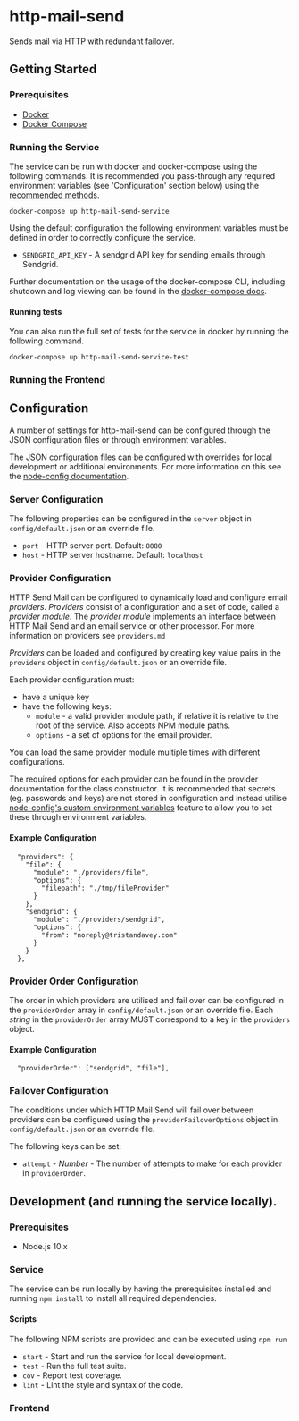 # http-mail-send
Sends mail via HTTP with redundant failover. 

## Getting Started

### Prerequisites

- [Docker](https://docs.docker.com/install/overview/)
- [Docker Compose](https://docs.docker.com/compose/install/)

### Running the Service

The service can be run with docker and docker-compose  using the
following commands. It is recommended you pass-through any required
environment variables (see 'Configuration' section below) using the
[recommended methods](https://docs.docker.com/compose/environment-variables/).

```
docker-compose up http-mail-send-service
```

Using the default configuration the following environment variables
must be defined in order to correctly configure the service.

- `SENDGRID_API_KEY` - A sendgrid API key for sending emails through
 Sendgrid.

Further documentation on the usage of the docker-compose CLI, including
shutdown and log viewing can be found in the [docker-compose docs](https://docs.docker.com/compose/reference/overview/).

#### Running tests

You can also run the full set of tests for the service in docker by
 running the following command.

```
docker-compose up http-mail-send-service-test
```

### Running the Frontend

## Configuration

A number of settings for http-mail-send can be configured through the
JSON configuration files or through environment variables.

The JSON configuration files can be configured with overrides for
local development or additional environments. For more information on
this see the [node-config documentation](https://github.com/lorenwest/node-config/wiki/Configuration-Files).

### Server Configuration

The following properties can be configured in the `server` object in
`config/default.json` or an override file.

- `port` - HTTP server port. Default: `8080`
- `host` - HTTP server hostname. Default: `localhost`

### Provider Configuration

HTTP Send Mail can be configured to dynamically load and configure
email *providers*. *Providers* consist of a configuration and a set of
code, called a *provider module*. The *provider module* implements an
interface between HTTP Mail Send and an email service or other
processor. For more information on providers see `providers.md`

*Providers* can be loaded and configured by creating key value pairs in
the `providers` object in `config/default.json` or an override file.

Each provider configuration must:
- have a unique key
- have the following keys:
  - `module` - a valid provider module path, if relative it is
  relative to the root of the service. Also accepts NPM module paths.
  - `options` - a set of options for the email provider.

You can load the same provider module multiple times with different
configurations.

The required options for each provider can be found in the provider
documentation for the class constructor. It is recommended that
secrets (eg. passwords and keys) are not stored in configuration and
instead utilise [node-config's custom environment variables](https://github.com/lorenwest/node-config/wiki/Environment-Variables#custom-environment-variables)
feature to allow you to set these through environment variables.

#### Example Configuration

```
  "providers": {
    "file": {
      "module": "./providers/file",
      "options": {
        "filepath": "./tmp/fileProvider"
      }
    },
    "sendgrid": {
      "module": "./providers/sendgrid",
      "options": {
        "from": "noreply@tristandavey.com"
      }
    }
  },
```

### Provider Order Configuration

The order in which providers are utilised and fail over can be
configured in the `providerOrder` array in `config/default.json` or an
 override file. Each *string* in the `providerOrder` array MUST
 correspond to a key in the `providers` object.

#### Example Configuration

```
  "providerOrder": ["sendgrid", "file"],
```

### Failover Configuration

The conditions under which HTTP Mail Send will fail over between
providers can be configured using the `providerFailoverOptions` object
in `config/default.json` or an override file.

The following keys can be set:
- `attempt` - *Number* - The number of attempts to make for each
 provider in `providerOrder`.

## Development (and running the service locally).

### Prerequisites

- Node.js 10.x

### Service

The service can be run locally by having the prerequisites installed and
running `npm install` to install all required dependencies.

#### Scripts

The following NPM scripts are provided and can be executed using
`npm run`

 - `start` - Start and run the service for local development.
 - `test` - Run the full test suite.
 - `cov` - Report test coverage.
 - `lint` - Lint the style and syntax of the code.

### Frontend